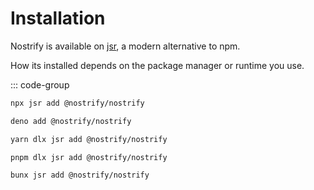 # Installation

Nostrify is available on [jsr](https://jsr.io/@nostrify/nostrify), a modern alternative to npm.

How its installed depends on the package manager or runtime you use.

::: code-group

```sh [npm]
npx jsr add @nostrify/nostrify
```

```sh [Deno]
deno add @nostrify/nostrify
```

```sh [yarn]
yarn dlx jsr add @nostrify/nostrify
```

```sh [pnpm]
pnpm dlx jsr add @nostrify/nostrify
```

```sh [Bun]
bunx jsr add @nostrify/nostrify
```
